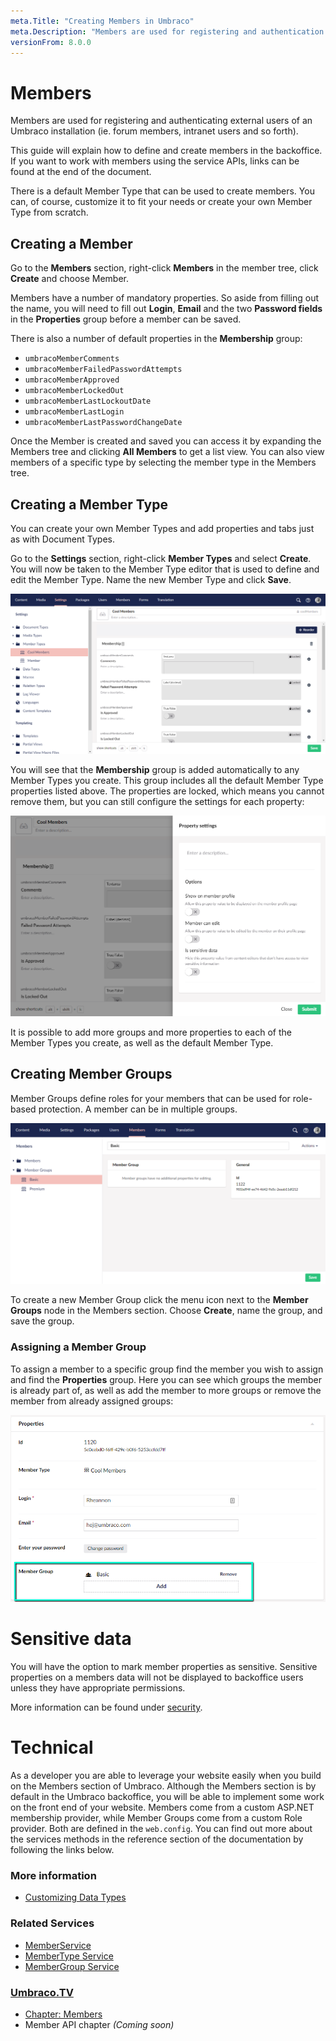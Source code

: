 ```yaml
---
meta.Title: "Creating Members in Umbraco"
meta.Description: "Members are used for registering and authentication external / frontend users of an Umbraco installation. This could be Forum members and Intranet members."
versionFrom: 8.0.0
---
```


# Members
Members are used for registering and authenticating external users of an Umbraco installation (ie. forum members, intranet users and so forth). 

This guide will explain how to define and create members in the backoffice. If you want to work with members using the service APIs, links can be found at the end of the document.

There is a default Member Type that can be used to create members. You can, of course, customize it to fit your needs or create your own Member Type from scratch.

## Creating a Member
Go to the __Members__ section, right-click __Members__ in the member tree, click __Create__ and choose Member.

Members have a number of mandatory properties. So aside from filling out the name, you will need to fill out  __Login__, __Email__ and the two __Password fields__ in the __Properties__ group before a member can be saved.

There is also a number of default properties in the __Membership__ group:

- `umbracoMemberComments`
- `umbracoMemberFailedPasswordAttempts`
- `umbracoMemberApproved`
- `umbracoMemberLockedOut`
- `umbracoMemberLastLockoutDate`
- `umbracoMemberLastLogin`
- `umbracoMemberLastPasswordChangeDate`

Once the Member is created and saved you can access it by expanding the Members tree and clicking __All Members__ to get a list view. You can also view members of a specific type by selecting the member type in the Members tree.

## Creating a Member Type

You can create your own Member Types and add properties and tabs just as with Document Types.

Go to the __Settings__ section, right-click __Member Types__ and select __Create__. You will now be taken to the Member Type editor that is used to define and edit the Member Type. Name the new Member Type and click __Save__.

![Member Type Editor](images/Member-Type-Editor.png)

You will see that the __Membership__ group is added automatically to any Member Types you create. This group includes all the default Member Type properties listed above. The properties are locked, which means you cannot remove them, but you can still configure the settings for each property:

![Configure property settings](images/member-type-property-settings.png)

It is possible to add more groups and more properties to each of the Member Types you create, as well as the default Member Type.

## Creating Member Groups

Member Groups define roles for your members that can be used for role-based protection. A member can be in multiple groups.

![Creating a Member Group](images/Member-group.png)

To create a new Member Group click the menu icon next to the __Member Groups__ node in the Members section. Choose __Create__, name the group, and save the group.

### Assigning a Member Group

To assign a member to a specific group find the member you wish to assign and find the __Properties__ group. Here you can see which groups the member is already part of, as well as add the member to more groups or remove the member from already assigned groups:

![Assigning a Member Group](images/assign-member-group.png)

# Sensitive data

You will have the option to mark member properties as sensitive. Sensitive properties on a members data will not be displayed to backoffice users unless they have appropriate permissions.

More information can be found under [security](../../../Reference/Security/#sensitive-data).

# Technical

As a developer you are able to leverage your website easily when you build on the Members section of Umbraco.
Although the Members section is by default in the Umbraco backoffice, you will be able to implement some work on the front end of your website.
Members come from a custom ASP.NET membership provider, while Member Groups come from a custom Role provider. Both are defined in the `web.config`.
You can find out more about the services methods in the reference section of the documentation by following the links below.

### More information
- [Customizing Data Types](../Data-Types/)

### Related Services
- [MemberService](../../../Reference/Management/Services/MemberService/index.md)
- [MemberType Service](../../../Reference/Management/Services/MemberTypeService/index.md)
- [MemberGroup Service](../../../Reference/Management/Services/MemberGroupService/index.md)

### [Umbraco.TV](https://umbraco.tv)
- [Chapter: Members](https://umbraco.tv/videos/umbraco-v7/content-editor/administrative-content/members/what-is-a-member/)
- Member API chapter *(Coming soon)*
